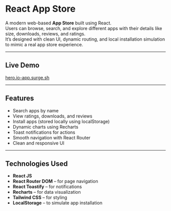 #  React App Store

A modern web-based **App Store** built using React.  
Users can browse, search, and explore different apps with their details like size, downloads, reviews, and ratings.  
It’s designed with clean UI, dynamic routing, and local installation simulation to mimic a real app store experience.

---

## Live Demo
 [hero.io-app.surge.sh](https://hero.io-app.surge.sh)


---

##  Features
-  Search apps by name  
-  View ratings, downloads, and reviews  
-  Install apps (stored locally using localStorage)  
-  Dynamic charts using Recharts  
-  Toast notifications for actions  
-  Smooth navigation with React Router  
-  Clean and responsive UI  

---

##  Technologies Used
- **React JS**  
- **React Router DOM** – for page navigation  
- **React Toastify** – for notifications  
- **Recharts** – for data visualization  
- **Tailwind CSS** – for styling  
- **LocalStorage** – to simulate app installation  



